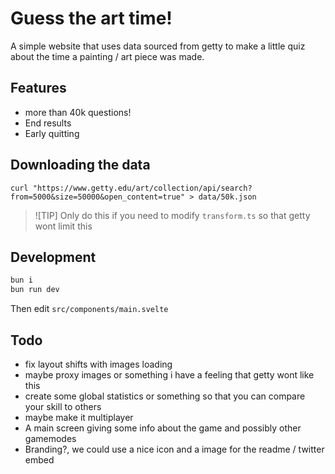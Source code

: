 # Guess the art time!

A simple website that uses data sourced from getty to make a little quiz about the time a painting / art piece was made.

## Features

- more than 40k questions!
- End results
- Early quitting

## Downloading the data

`curl "https://www.getty.edu/art/collection/api/search?from=5000&size=50000&open_content=true" > data/50k.json`

> ![TIP]
> Only do this if you need to modify `transform.ts` so that getty wont limit this

## Development

```sh
bun i
bun run dev
```

Then edit `src/components/main.svelte`

## Todo

- fix layout shifts with images loading
- maybe proxy images or something i have a feeling that getty wont like this
- create some global statistics or something so that you can compare your skill to others
- maybe make it multiplayer
- A main screen giving some info about the game and possibly other gamemodes
- Branding?, we could use a nice icon and a image for the readme / twitter embed
